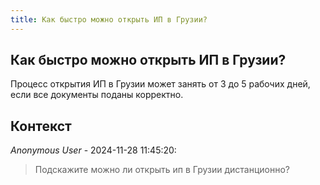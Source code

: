 ```yaml
---
title: Как быстро можно открыть ИП в Грузии?
---
```


## Как быстро можно открыть ИП в Грузии?

Процесс открытия ИП в Грузии может занять от 3 до 5 рабочих дней, если все документы поданы корректно.

## Контекст

_Anonymous User_ - 2024-11-28 11:45:20:

> Подскажите можно ли открыть ип в Грузии дистанционно?
